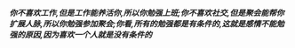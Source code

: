 ***你不喜欢工作,但是工作能养活你,所以你勉强上班;你不喜欢社交,但是聚会能帮你扩展人脉,所以你勉强参加聚会;你看,所有的勉强都是有条件的,这就是感情不能勉强的原因,因为喜欢一个人就是没有条件的***